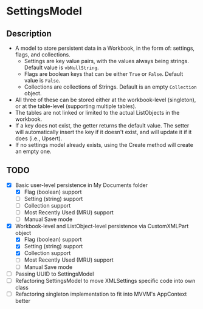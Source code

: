 # SettingsModel
## Description
- A model to store persistent data in a Workbook, in the form of: settings, flags, and collections.
  - Settings are key value pairs, with the values always being strings. Default value is `vbNullString`.
  - Flags are boolean keys that can be either `True` or `False`. Default value is `False`.
  - Collections are collections of Strings. Default is an empty `Collection` object.
- All three of these can be stored either at the workbook-level (singleton), or at the table-level (supporting multiple tables).
- The tables are not linked or limited to the actual ListObjects in the workbook.
- If a key does not exist, the getter returns the default value. The setter will automatically insert the key if it doesn't exist, and will update it if it does (i.e., Upsert).
- If no settings model already exists, using the Create method will create an empty one.

## TODO
- [x] Basic user-level persistence in My Documents folder
  - [x] Flag (boolean) support
  - [ ] Setting (string) support
  - [ ] Collection support
  - [ ] Most Recently Used (MRU) support
  - [ ] Manual Save mode
- [x] Workbook-level and ListObject-level persistence via CustomXMLPart object
  - [x] Flag (boolean) support
  - [x] Setting (string) support
  - [x] Collection support
  - [ ] Most Recently Used (MRU) support
  - [ ] Manual Save mode
- [ ] Passing UUID to SettingsModel
- [ ] Refactoring SettingsModel to move XMLSettings specific code into own class
- [ ] Refactoring singleton implementation to fit into MVVM's AppContext better